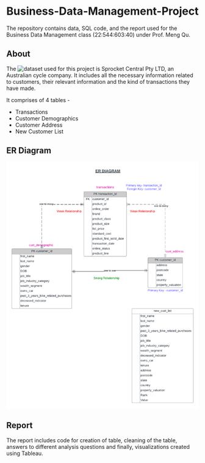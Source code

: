 # Business-Data-Management-Project
The repository contains data, SQL code, and the report used for the Business Data Management class (22:544:603:40) under Prof. Meng Qu.

## About
The ![dataset](Data) used for this project is Sprocket Central Pty LTD, an Australian cycle company. It includes all the necessary information related to customers, their relevant information and the kind of transactions they have made.

It comprises of 4 tables - 
- Transactions
- Customer Demographics
- Customer Address
- New Customer List

## ER Diagram
![ER Diagram](https://github.com/ashita03/Business-Data-Management-Project/blob/main/images/ER_DIAGRAM.png)

## Report
The report includes code for creation of table, cleaning of the table, answers to different analysis questions and finally, visualizations created using Tableau.
